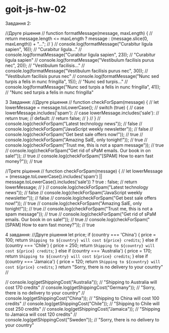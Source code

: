# goit-js-hw-02
Завдання 2:

//Друге рішення
// function formatMessage(message, maxLength) {
//     return message.length <= maxLength ? message : (message.slice(0, maxLength)) + "...";
// }
// console.log(formatMessage("Curabitur ligula sapien", 16)); // "Curabitur ligula..."
// console.log(formatMessage("Curabitur ligula sapien", 23)); // "Curabitur ligula sapien"
// console.log(formatMessage("Vestibulum facilisis purus nec", 20)); // "Vestibulum facilisis..."
// console.log(formatMessage("Vestibulum facilisis purus nec", 30)); // "Vestibulum facilisis purus nec"
// console.log(formatMessage("Nunc sed turpis a felis in nunc fringilla", 15)); // "Nunc sed turpis..."
// console.log(formatMessage("Nunc sed turpis a felis in nunc fringilla", 41)); // "Nunc sed turpis a felis in nunc fringilla"

3 Завдання:
//Друге рішення
// function checkForSpam(message) {
//     let lowerMessage = message.toLowerCase();
//     switch (true) {
//         case lowerMessage.includes('spam'):
//         case lowerMessage.includes('sale'):
//             return true;
//         default:
//             return false;
//     }
// }
// console.log(checkForSpam("Latest technology news")); // false
// console.log(checkForSpam("JavaScript weekly newsletter")); // false
// console.log(checkForSpam("Get best sale offers now!")); // true
// console.log(checkForSpam("Amazing SalE, only tonight!")); // true
// console.log(checkForSpam("Trust me, this is not a spam message")); // true
// console.log(checkForSpam("Get rid of sPaM emails. Our book in on sale!")); // true
// console.log(checkForSpam("[SPAM] How to earn fast money?")); // true


//Третє рішення
// function checkForSpam(message) {
//     let lowerMessage = (message.toLowerCase().includes('spam') || message.toLowerCase().includes('sale')) ? true : false;
//     return lowerMessage;
// }
// console.log(checkForSpam("Latest technology news")); // false
// console.log(checkForSpam("JavaScript weekly newsletter")); // false
// console.log(checkForSpam("Get best sale offers now!")); // true
// console.log(checkForSpam("Amazing SalE, only tonight!")); // true
// console.log(checkForSpam("Trust me, this is not a spam message")); // true
// console.log(checkForSpam("Get rid of sPaM emails. Our book in on sale!")); // true
// console.log(checkForSpam("[SPAM] How to earn fast money?")); // true

4 завдання:
//Друге рішення
let price;
    if (country === 'China') {
        price = 100;
        return `Shipping to ${country} will cost ${price} credits`;
    } else if (country === 'Chile') {
        price = 250;
        return `Shipping to ${country} will cost ${price} credits`;
    } else if (country === 'Australia') {
        price = 170;
        return `Shipping to ${country} will cost ${price} credits`;
    } else if (country === 'Jamaica') {
        price = 120;
        return `Shipping to ${country} will cost ${price} credits`;
    }
    return "Sorry, there is no delivery to your country"
// 

// console.log(getShippingCost("Australia")); // "Shipping to Australia will cost 170 credits"
// console.log(getShippingCost("Germany")); // "Sorry, there is no delivery to your country"
// console.log(getShippingCost("China")); // "Shipping to China will cost 100 credits"
// console.log(getShippingCost("Chile")); // "Shipping to Chile will cost 250 credits"
// console.log(getShippingCost("Jamaica")); // "Shipping to Jamaica will cost 120 credits"
// console.log(getShippingCost("Sweden")); // "Sorry, there is no delivery to your country"